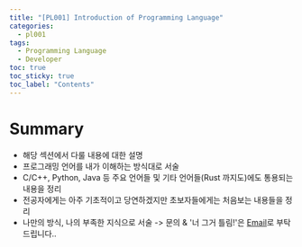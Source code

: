```yaml
---
title: "[PL001] Introduction of Programming Language"
categories:
  - pl001
tags:
  - Programming Language
  - Developer
toc: true
toc_sticky: true
toc_label: "Contents"
---
```


# Summary
- 해당 섹션에서 다룰 내용에 대한 설명
- 프로그래밍 언어를 내가 이해하는 방식대로 서술
- C/C++, Python, Java 등 주요 언어들 및 기타 언어들(Rust 까지도)에도 통용되는 내용을 정리
- 전공자에게는 아주 기초적이고 당연하겠지만 초보자들에게는 처음보는 내용들을 정리
- 나만의 방식, 나의 부족한 지식으로 서술 -> 문의 & '너 그거 틀림!'은 [Email](lyh19990326@gmail.com)로 부탁드립니다..

